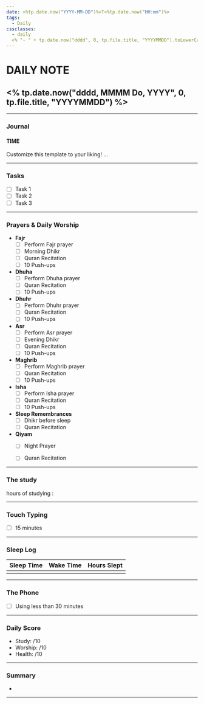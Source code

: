 ```yaml
---
date: <%tp.date.now("YYYY-MM-DD")%>T<%tp.date.now("HH:mm")%>
tags:
  - Daily
cssclasses:
  - daily
  <% "- " + tp.date.now("dddd", 0, tp.file.title, "YYYYMMDD").toLowerCase() %>
---
```

# DAILY NOTE
## <% tp.date.now("dddd, MMMM Do, YYYY", 0, tp.file.title, "YYYYMMDD") %>
***
### Journal
#### TIME
Customize this template to your liking!
...
***
### Tasks
- [ ] Task 1
- [ ] Task 2
- [ ] Task 3

---

### Prayers & Daily Worship

- **Fajr**
    - [ ] Perform Fajr prayer
    - [ ] Morning Dhikr
    - [ ] Quran Recitation
    - [ ] 10 Push-ups

- **Dhuha**
    - [ ] Perform Dhuha prayer
    - [ ] Quran Recitation
    - [ ] 10 Push-ups

- **Dhuhr**
    - [ ] Perform Dhuhr prayer
    - [ ] Quran Recitation
    - [ ] 10 Push-ups

- **Asr**
    - [ ] Perform Asr prayer
    - [ ] Evening Dhikr
    - [ ] Quran Recitation
    - [ ] 10 Push-ups

- **Maghrib**
    - [ ] Perform Maghrib prayer
    - [ ] Quran Recitation
    - [ ] 10 Push-ups

- **Isha**
    - [ ] Perform Isha prayer
    - [ ] Quran Recitation
    - [ ] 10 Push-ups

- **Sleep Remembrances**
    - [ ] Dhikr before sleep
    - [ ] Quran Recitation

- **Qiyam**
    - [ ] Night Prayer
    - [ ] Quran Recitation


---

### The study

hours of studying :
  
---  
### Touch Typing

- [ ] 15 minutes

---  

### Sleep Log

| Sleep Time | Wake Time | Hours Slept |
| ---------- | --------- | ----------- |
|            |           |             |
  
---  

### The Phone

- [ ] Using less than 30 minutes

---  
### Daily Score

- Study: /10
- Worship: /10
- Health: /10

---  

### Summary

- 

---
